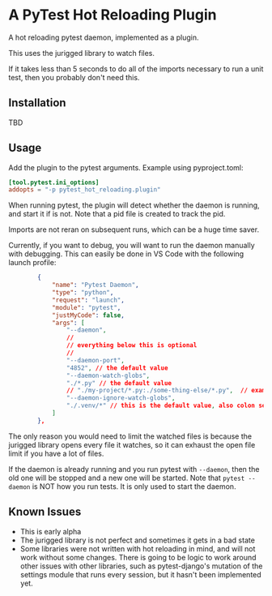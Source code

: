 # A PyTest Hot Reloading Plugin
A hot reloading pytest daemon, implemented as a plugin.

This uses the jurigged library to watch files.

If it takes less than 5 seconds to do all of the imports
necessary to run a unit test, then you probably don't need this.

## Installation
TBD

## Usage
Add the plugin to the pytest arguments. Example using pyproject.toml:
```toml
[tool.pytest.ini_options]
addopts = "-p pytest_hot_reloading.plugin"
```

When running pytest, the plugin will detect whether the daemon is running, and start it if is not.
Note that a pid file is created to track the pid.

Imports are not reran on subsequent runs, which can be a huge time saver.

Currently, if you want to debug, you will want to run the daemon manually with debugging.
This can easily be done in VS Code with the following launch profile:

```json
        {
            "name": "Pytest Daemon",
            "type": "python",
            "request": "launch",
            "module": "pytest",
            "justMyCode": false,
            "args": [
                "--daemon",
                //
                // everything below this is optional
                //
                "--daemon-port",
                "4852", // the default value
                "--daemon-watch-globs",
                "./*.py" // the default value
                // "./my-project/*.py:./some-thing-else/*.py",  // example of colon separated globs
                "--daemon-ignore-watch-globs",
                "./.venv/*" // this is the default value, also colon separated globs
            ]
        },
```

The only reason you would need to limit the watched files is because the jurigged library
opens every file it watches, so it can exhaust the open file limit if you have a lot of files.

If the daemon is already running and you run pytest with `--daemon`, then the old one will be stopped
and a new one will be started. Note that `pytest --daemon` is NOT how you run tests. It is only used to start
the daemon.

## Known Issues
- This is early alpha
- The jurigged library is not perfect and sometimes it gets in a bad state
- Some libraries were not written with hot reloading in mind, and will not work without some changes.
  There is going to be logic to work around other issues with other libraries, such as pytest-django's
  mutation of the settings module that runs every session, but it hasn't been implemented yet.
